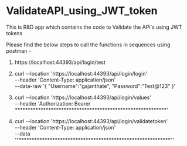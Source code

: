 
# ValidateAPI_using_JWT_token
This is R&amp;D app which contains the code to Validate the APi's using JWT tokens

Please find the below steps to call the functions in sequences using postman - 

1. https://localhost:44393/api/login/test




2. curl --location 'https://localhost:44393/api/login/login' \
--header 'Content-Type: application/json' \
--data-raw '{
    "Username":"gajanthate",
    "Password":"Test@123"
}'




3. curl --location 'https://localhost:44393/api/login/values' \
--header 'Authorization: Bearer ***********************************************************'




4. curl --location 'https://localhost:44393/api/login/validatetoken' \
--header 'Content-Type: application/json' \
--data '"***********************************************************"'
